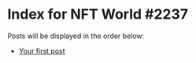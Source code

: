 # Index for NFT World #2237
Posts will be displayed in the order below:

- [Your first post](./001-first.md)

